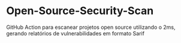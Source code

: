 # Open-Source-Security-Scan
GitHub Action para escanear projetos open source utilizando o 2ms, gerando relatórios de vulnerabilidades em formato Sarif

